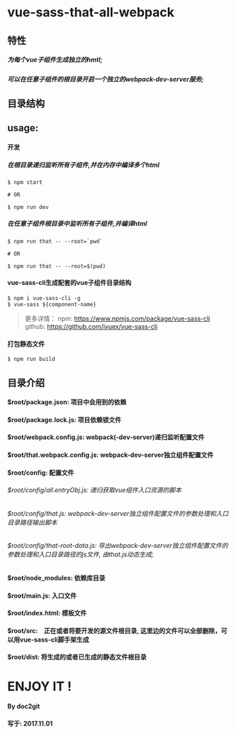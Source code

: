 # vue-sass-that-all-webpack

## **特性**
##### 为每个vue子组件生成独立的hmtl;
##### 可以在任意子组件的根目录开启一个独立的webpack-dev-server服务;

## 目录结构

## usage: 

#### 开发
##### 在根目录递归监听所有子组件,并在内存中编译多个html
``` lang=shell
$ npm start

# OR

$ npm run dev
```
##### 在任意子组件根目录中监听所有子组件,并编译html
``` lang=shell
$ npm run that -- --root=`pwd`

# OR

$ npm run that -- --root=$(pwd)
```

#### vue-sass-cli生成配套的vue子组件目录结构
``` lang=shell
$ npm i vue-sass-cli -g
$ vue-sass ${component-name}
```
> 更多详情： npm: https://www.npmjs.com/package/vue-sass-cli
>          github: https://github.com/ivuex/vue-sass-cli

#### 打包静态文件
``` lang=shell
$ npm run build
```


## 目录介绍
#### $root/package.json: 项目中会用到的依赖
#### $root/package.lock.js: 项目依赖锁文件
#### $root/webpack.config.js:  webpack(-dev-server)递归监听配置文件
#### $root/that.webpack.config.js:  webpack-dev-server独立组件配置文件
#### $root/config: 配置文件
###### $root/config/all.entryObj.js: 递归获取vue组件入口资源的脚本
###### $root/config/that.js: webpack-dev-server独立组件配置文件的参数处理和入口目录路径输出脚本
###### $root/config/that-root-data.js: 导出webpack-dev-server独立组件配置文件的参数处理和入口目录路径的js文件, 由that.js动态生成;
#### $root/node_modules: 依赖库目录
#### $root/main.js: 入口文件
#### $root/index.html: 模板文件
#### $root/src:　正在或者将要开发的源文件根目录, 这里边的文件可以全部删除，可以用vue-sass-cli脚手架生成
#### $root/dist: 将生成的或者已生成的静态文件根目录

# ENJOY IT ! 
 
#### By doc2git 
#### 写于: 2017.11.01 
        

